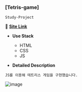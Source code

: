 ### [Tetris-game]
`Study-Project`

:link: **<a href="https://devwoodie.github.io/tetris-game/" target="_blank">Site Link</a>** 

- **Use Stack**
  - HTML
  - CSS
  - JS
  
- **Detailed Description**
```
JS를 이용해 테트리스 게임을 구현했습니다.
```

![image](https://user-images.githubusercontent.com/86578755/188578511-950b9a05-b707-4d8a-9d85-4af5c2dbc4de.png)
